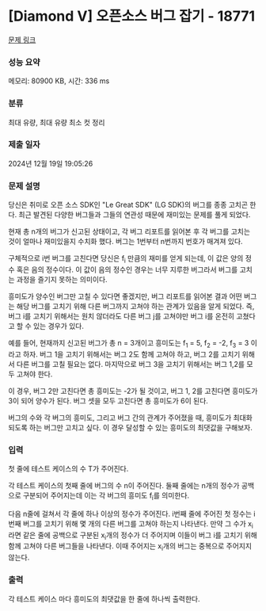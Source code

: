 # [Diamond V] 오픈소스 버그 잡기 - 18771 

[문제 링크](https://www.acmicpc.net/problem/18771) 

### 성능 요약

메모리: 80900 KB, 시간: 336 ms

### 분류

최대 유량, 최대 유량 최소 컷 정리

### 제출 일자

2024년 12월 19일 19:05:26

### 문제 설명

<p>당신은 취미로 오픈 소스 SDK인 "Le Great SDK" (LG SDK)의 버그를 종종 고치곤 한다. 최근 발견된 다양한 버그들과 그들의 연관성 때문에 재미있는 문제를 풀게 되었다.</p>

<p>현재 총 n개의 버그가 신고된 상태이고, 각 버그 리포트를 읽어본 후 각 버그를 고치는 것이 얼마나 재미있을지 수치화 했다. 버그는 1번부터 n번까지 번호가 매겨져 있다.</p>

<p>구체적으로 i번 버그를 고친다면 당신은 f<sub>i</sub> 만큼의 재미를 얻게 되는데, 이 값은 양의 정수 혹은 음의 정수이다. 이 값이 음의 정수인 경우는 너무 지루한 버그라서 버그를 고치는 과정을 즐기지 못하는 의미이다.</p>

<p>흥미도가 양수인 버그만 고칠 수 있다면 좋겠지만, 버그 리포트를 읽어본 결과 어떤 버그는 해당 버그를 고치기 위해 다른 버그까지 고쳐야 하는 관계가 있음을 알게 되었다. 즉, 버그 i를 고치기 위해서는 원치 않더라도 다른 버그 j를 고쳐야만 버그 i를 온전히 고쳤다고 할 수 있는 경우가 있다. </p>

<p>예를 들어, 현재까지 신고된 버그가 총 n = 3개이고 흥미도는 f<sub>1</sub> = 5, f<sub>2</sub> = -2, f<sub>3</sub> = 3 이라고 하자. 버그 1을 고치기 위해서는 버그 2도 함께 고쳐야 하고, 버그 2를 고치기 위해서 다른 버그를 고칠 필요는 없다. 마지막으로 버그 3을 고치기 위해서는 버그 1,2를 모두 고쳐야 한다.</p>

<p>이 경우, 버그 2만 고친다면 총 흥미도는 -2가 될 것이고, 버그 1, 2를 고친다면 흥미도가 3이 되어 양수가 된다. 버그 셋을 모두 고친다면 총 흥미도가 6이 된다.</p>

<p>버그의 수와 각 버그의 흥미도, 그리고 버그 간의 관계가 주어졌을 때, 흥미도가 최대화 되도록 하는 버그만 고치고 싶다. 이 경우 달성할 수 있는 흥미도의 최댓값을 구해보자.</p>

### 입력 

 <p>첫 줄에 테스트 케이스의 수 T가 주어진다.</p>

<p>각 테스트 케이스의 첫째 줄에 버그의 수 n이 주어진다. 둘째 줄에는 n개의 정수가 공백으로 구분되어 주어지는데 이는 각 버그의 흥미도 f<sub>i</sub>를 의미한다.</p>

<p>다음 n줄에 걸쳐서 각 줄에 하나 이상의 정수가 주어진다. i번째 줄에 주어진 첫 정수는 i번째 버그를 고치기 위해 몇 개의 다른 버그를 고쳐야 하는지 나타낸다. 만약 그 수가 x<sub>i</sub> 라면 같은 줄에 공백으로 구분된 x<sub>i</sub>개의 정수가 더 주어지며 이들이 버그 i를 고치기 위해 함께 고쳐야 다른 버그들을 나타낸다. 이때 주어지는 x<sub>i</sub>개의 버그는 중복으로 주어지지 않는다.</p>

### 출력 

 <p>각 테스트 케이스 마다 흥미도의 최댓값을 한 줄에 하나씩 출력한다.</p>

